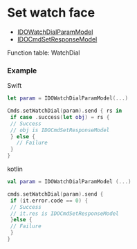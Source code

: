 # Set watch face 
* [IDOWatchDialParamModel](../model/IDOWatchDialParamModel.md)
* [IDOCmdSetResponseModel](../model/IDOCmdSetResponseModel.md)

Function table: WatchDial

### Example


Swift
```swift
let param = IDOWatchDialParamModel(...)

Cmds.setWatchDial(param).send { rs in
 if case .success(let obj) = rs {
 // Success
 // obj is IDOCmdSetResponseModel
 } else {
   // Failure
 }
} 
```

kotlin
```Kotlin
val param = IDOWatchDialParamModel (...) 

cmds.setWatchDial(param).send {
 if (it.error.code == 0) {
 // Success
 // it.res is IDOCmdSetResponseModel
 }else {
 // Failure
 }
}
```

